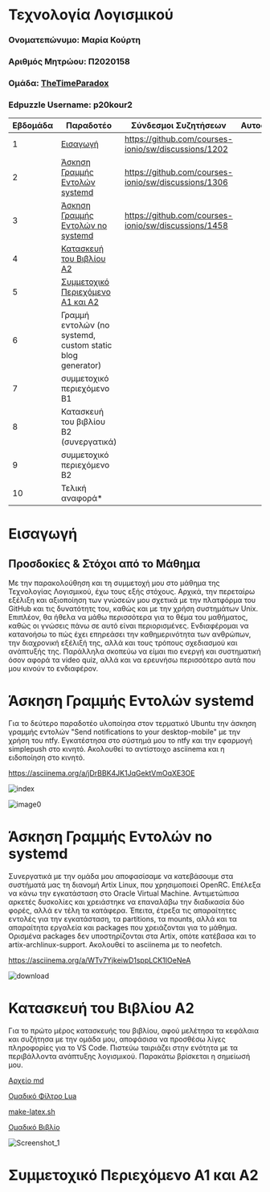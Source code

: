 # Τεχνολογία Λογισμικού

### Ονοματεπώνυμο: Μαρία Κούρτη
### Αριθμός Μητρώου: Π2020158
### Ομάδα: [TheTimeParadox](https://github.com/TheTimeParadox)
### Edpuzzle Username: p20kour2


| Εβδομάδα | Παραδοτέο | Σύνδεσμοι Συζητήσεων | Αυτοαξιολόγηση |
| --- | --- | --- | --- |
| 1 | [Εισαγωγή](#Εισαγωγή) | https://github.com/courses-ionio/sw/discussions/1202 | |
| 2 | [Άσκηση Γραμμής Εντολών systemd](#Άσκηση-Γραμμής-Εντολών-systemd) | https://github.com/courses-ionio/sw/discussions/1306 | |
| 3 | [Άσκηση Γραμμής Εντολών no systemd](#Άσκηση-Γραμμής-Εντολών-no-systemd) | https://github.com/courses-ionio/sw/discussions/1458 | |
| 4 | [Κατασκευή του Βιβλίου Α2](#Κατασκευή-του-Βιβλίου-Α2) | | |
| 5 | [Συμμετοχικό Περιεχόμενο A1 και A2](Συμμετοχικό-Περιεχόμενο-A1-και-A2) | | |
| 6 | Γραμμή εντολών (no systemd, custom static blog generator) | | |
| 7 | συμμετοχικό περιεχόμενο B1 | | |
| 8 | Κατασκευή του βιβλίου Β2 (συνεργατικά) | | |
| 9 | συμμετοχικό περιεχόμενο B2 | | |
| 10 | Τελική αναφορά* | | |


# Εισαγωγή

## Προσδοκίες & Στόχοι από το Μάθημα

Με την παρακολούθηση και τη συμμετοχή μου στο μάθημα της Τεχνολογίας Λογισμικού, έχω τους εξής στόχους.
Αρχικά, την περεταίρω εξέλιξη και αξιοποίηση των γνώσεών μου σχετικά με την πλατφόρμα του GitHub και τις δυνατότητς του, καθώς και με την χρήση συστημάτων Unix. Επιπλέον, θα ήθελα να μάθω περισσότερα για το θέμα του μαθήματος, καθώς οι γνώσεις πάνω σε αυτό είναι περιορισμένες.
Ενδιαφέρομαι να κατανοήσω το πώς έχει επηρεάσει την καθημερινότητα των ανθρώπων, την διαχρονική εξέλιξή της, αλλά και τους τρόπους σχεδιασμού και ανάπτυξής της.
Παράλληλα σκοπεύω να είμαι πιο ενεργή και συστηματική όσον αφορά τα video quiz, αλλά και να ερευνήσω περισσότερο αυτά που μου κινούν το ενδιαφέρον.


# Άσκηση Γραμμής Εντολών systemd

Για το δεύτερο παραδοτέο υλοποίησα στον τερματικό Ubuntu την άσκηση γραμμής εντολών "Send notifications to your desktop-mobile" με την χρήση του ntfy.
Εγκατέστησα στο σύστημά μου το ntfy και την εφαρμογή simplepush στο κινητό.
Ακολουθεί το αντίστοιχο asciinema και η ειδοποίηση στο κινητό.

https://asciinema.org/a/jDrBBK4JK1JqGektVmOqXE3OE

![index](https://user-images.githubusercontent.com/92392853/221698430-e4d33569-1dff-4e51-bba9-9489872a7f50.gif)


![image0](https://user-images.githubusercontent.com/92392853/221699020-0f8a8750-d087-45b0-83b7-9c6a91e4798a.png)


# Άσκηση Γραμμής Εντολών no systemd

Συνεργατικά με την ομάδα μου αποφασίσαμε να κατεβάσουμε στα συστήματά μας τη διανομή Artix Linux, που χρησιμοποιεί OpenRC. Επέλεξα να κάνω την εγκατάσταση στο Oracle Virtual Machine. Αντιμετώπισα αρκετές δυσκολίες και χρειάστηκε να επαναλάβω την διαδικασία δύο φορές, αλλά εν τέλη τα κατάφερα. Έπειτα, έτρεξα τις απαραίτητες εντολές για την εγκατάσταση, τα partitions, τα mounts, αλλά και τα απαραίτητα εργαλεία και packages που χρειάζονται για το μάθημα. Ορισμένα packages δεν υποστηρίζονται στα Artix, οπότε κατέβασα και το artix-archlinux-support. Ακολουθεί το asciinema με το neofetch.

https://asciinema.org/a/WTv7YjkeiwD1sppLCK1IOeNeA

![download](https://user-images.githubusercontent.com/92392853/226462212-dbc9b12a-72cc-44fa-bf85-950f1d61c76c.gif)


# Κατασκευή του Βιβλίου Α2

Για το πρώτο μέρος κατασκευής του βιβλίου, αφού μελέτησα τα κεφάλαια και συζήτησα με την ομάδα μου, αποφάσισα να προσθέσω λίγες πληροφορίες για το VS Code. Πιστεύω ταιριάζει στην ενότητα με τα περιβάλλοντα ανάπτυξης λογισμικού. Παρακάτω βρίσκεται η σημείωσή μου.

[Αρχείο md](https://github.com/mariakourti/TheParadoxNotes/blob/main/vscode.md)

[Ομαδικό Φίλτρο Lua](https://github.com/TheTimeParadox/kallipos/blob/master/additionfilter.lua)

[make-latex.sh](https://github.com/TheTimeParadox/kallipos/blob/master/make-latex.sh)

[Ομαδικό Βιβλίο](https://github.com/TheTimeParadox/kallipos/blob/master/book.pdf)

![Screenshot_1](https://user-images.githubusercontent.com/92392853/229353855-98072417-7e5a-42aa-ad32-d9cdd811ae4b.png)


# Συμμετοχικό Περιεχόμενο A1 και A2
